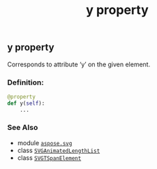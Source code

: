 ﻿---
title: y property
second_title: Aspose.SVG for Python via .NET API References
description: 
type: docs
weight: 1070
url: /python-net/aspose.svg/svgtspanelement/y/
is_root: false
---

## y property


Corresponds to attribute ‘y’ on the given element.
### Definition:
```python
@property
def y(self):
    ...
```

### See Also
* module [`aspose.svg`](../../)
* class [`SVGAnimatedLengthList`](/svg/python-net/aspose.svg.datatypes/svganimatedlengthlist)
* class [`SVGTSpanElement`](/svg/python-net/aspose.svg/svgtspanelement)
